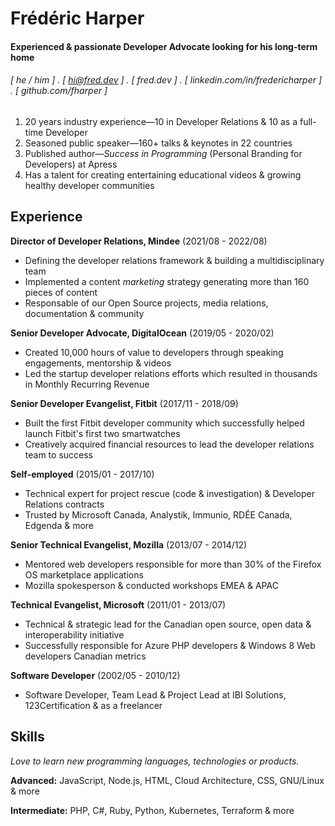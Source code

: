 # Frédéric Harper

#### Experienced & passionate Developer Advocate looking for his **long-term** home

###### [ he / him ] . [ hi@fred.dev ] . [ fred.dev ] . [ linkedin.com/in/fredericharper ] . [ github.com/fharper ]

1. 20 years industry experience—10 in Developer Relations & 10 as a full-time Developer
2. Seasoned public speaker—160+ talks & keynotes in 22 countries
3. Published author—_Success in Programming_ (Personal Branding for Developers) at Apress
4. Has a talent for creating entertaining educational videos & growing healthy developer communities

## Experience

**Director of Developer Relations, Mindee** (2021/08 - 2022/08)

- Defining the developer relations framework & building a multidisciplinary team
- Implemented a content _marketing_ strategy generating more than 160 pieces of content
- Responsable of our Open Source projects, media relations, documentation & community

**Senior Developer Advocate, DigitalOcean** (2019/05 - 2020/02)

- Created 10,000 hours of value to developers through speaking engagements, mentorship & videos
- Led the startup developer relations efforts which resulted in thousands in Monthly Recurring Revenue

**Senior Developer Evangelist, Fitbit** (2017/11 - 2018/09)

- Built the first Fitbit developer community which successfully helped launch Fitbit's first two smartwatches
- Creatively acquired financial resources to lead the developer relations team to success

**Self-employed** (2015/01 - 2017/10)

- Technical expert for project rescue (code & investigation) & Developer Relations contracts
- Trusted by Microsoft Canada, Analystik, Immunio, RDÉE Canada, Edgenda & more

**Senior Technical Evangelist, Mozilla** (2013/07 - 2014/12)

- Mentored web developers responsible for more than 30% of the Firefox OS marketplace applications
- Mozilla spokesperson & conducted workshops EMEA & APAC

**Technical Evangelist, Microsoft** (2011/01 - 2013/07)

- Technical & strategic lead for the Canadian open source, open data & interoperability initiative
- Successfully responsible for Azure PHP developers & Windows 8 Web developers Canadian metrics

**Software Developer** (2002/05 - 2010/12)

- Software Developer, Team Lead & Project Lead at IBI Solutions, 123Certification & as a freelancer

## Skills

_Love to learn new programming languages, technologies or products._

**Advanced:** JavaScript, Node.js, HTML, Cloud Architecture, CSS, GNU/Linux & more

**Intermediate:** PHP, C#, Ruby, Python, Kubernetes, Terraform & more
